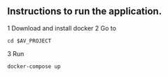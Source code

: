 ## Instructions to run the application.

1 Download and install docker
2 Go to  
```$bash
cd $AV_PROJECT
```
3 Run 
```$bash
docker-compose up
```    